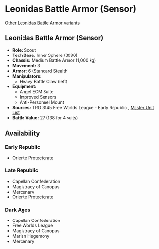 # Leonidas Battle Armor (Sensor) 

[Other Leonidas Battle Armor variants](../leonidas_battle_armor.md) 

## Leonidas Battle Armor (Sensor) 

- **Role:** Scout 
- **Tech Base:** Inner Sphere (3096) 
- **Chassis:** Medium Battle Armor (1,000 kg) 
- **Movement:** 3 
- **Armor:** 6 (Standard Stealth) 
- **Manipulators:** 
  - Heavy Battle Claw (left) 
- **Equipment:** 
  - Angel ECM Suite 
  - Improved Sensors 
  - Anti-Personnel Mount 
- **Sources:** TRO 3145 Free Worlds League - Early Republic , [Master Unit List](http://masterunitlist.info/Unit/Details/6480/leonidas-battle-armor-sensor) 
- **Battle Value:** 27 (138 for 4 suits) 

## Availability 

### Early Republic 

- Oriente Protectorate 

### Late Republic 

- Capellan Confederation 
- Magistracy of Canopus 
- Mercenary 
- Oriente Protectorate 

### Dark Ages 

- Capellan Confederation 
- Free Worlds League 
- Magistracy of Canopus 
- Marian Hegemony 
- Mercenary 

